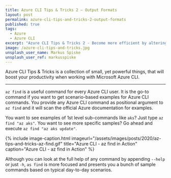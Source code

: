 ```yaml
---
title: Azure CLI Tips & Tricks 2 – Output Formats
layout: post
permalink: azure-cli-tips-and-tricks-2-output-formats
published: true
tags: 
  - Azure
  - Azure CLI
excerpt: "Azure CLI Tips & Tricks 2 - Become more efficient by altering the Azure CLI output format based on the current scenario"
image: /azure-cli-tips-and-tricks.jpg
unsplash_user_name: Markus Spiske
unsplash_user_ref: markusspiske
---
```

Azure CLI Tips & Tricks is a collection of small, yet powerful things, that will boost your productivity when working with Microsoft Azure CLI.

---

`az find` is a useful command for every Azure CLI user. It is the go-to command if you want to get scenario-based examples for Azure CLI commands. You provide any Azure CLI command as positional argument to `az find` and it will scan the official Azure documentation for examples.

You want to see examples of 1st level sub-commands like `aks`? Just type `az find "az aks"`.
You want to see more specific samples? Go ahead and execute `az find "az aks update"`.

{% include image-caption.html imageurl="/assets/images/posts/2020/az-tips-and-tricks-az-find.gif"
title="Azure CLI - az find in Action" caption="Azure CLI - az find in Action" %}

Although you can look at the full help of any command by appending `--help` or just `-h`, `as find` is more focused and presents you a bunch of sample commands based on typical day-to-day scenarios.